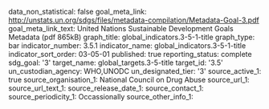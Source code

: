 data_non_statistical: false
goal_meta_link: http://unstats.un.org/sdgs/files/metadata-compilation/Metadata-Goal-3.pdf
goal_meta_link_text: United Nations Sustainable Development Goals Metadata (pdf 865kB)
graph_title: global_indicators.3-5-1-title
graph_type: bar
indicator_number: 3.5.1
indicator_name: global_indicators.3-5-1-title
indicator_sort_order: 03-05-01
published: true
reporting_status: complete
sdg_goal: '3'
target_name: global_targets.3-5-title
target_id: '3.5'
un_custodian_agency: WHO,UNODC
un_designated_tier: '3'
source_active_1: true
source_organisation_1: National Council on Drug Abuse
source_url_1: 
source_url_text_1: 
source_release_date_1: 
source_contact_1: 
source_periodicity_1: Occassionally
source_other_info_1: 
